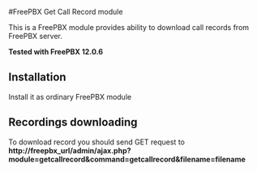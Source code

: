#FreePBX Get Call Record module

This is a FreePBX module provides ability to download call records from FreePBX server.

**Tested with FreePBX 12.0.6**

## Installation
Install it as ordinary FreePBX module

## Recordings downloading
To download record you should send GET request to **http://freepbx_url/admin/ajax.php?module=getcallrecord&command=getcallrecord&filename=filename**




